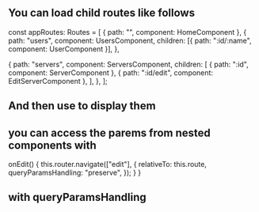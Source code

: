 ## You can load child routes like follows

const appRoutes: Routes = [
{ path: "", component: HomeComponent },
{
path: "users",
component: UsersComponent,
children: [{ path: ":id/:name", component: UserComponent }],
},

{
path: "servers",
component: ServersComponent,
children: [
{ path: ":id", component: ServerComponent },
{ path: ":id/edit", component: EditServerComponent },
],
},
];

## And then use <router-outlet></router-outlet> to display them

## you can access the parems from nested components with

onEdit() {
this.router.navigate(["edit"], {
relativeTo: this.route,
queryParamsHandling: "preserve",
});
}
}

## with queryParamsHandling
